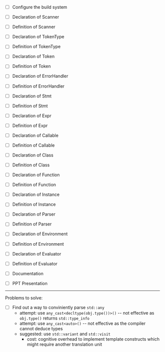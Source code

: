 - [ ] Configure the build system
- [ ] Declaration of Scanner
- [ ] Definition of Scanner
- [ ] Declaration of TokenType
- [ ] Definition of TokenType
- [ ] Declaration of Token
- [ ] Definition of Token
- [ ] Declaration of ErrorHandler
- [ ] Definition of ErrorHandler
- [ ] Declaration of Stmt
- [ ] Definition of Stmt
- [ ] Declaration of Expr
- [ ] Definition of Expr
- [ ] Declaration of Callable
- [ ] Definition of Callable
- [ ] Declaration of Class
- [ ] Definition of Class
- [ ] Declaration of Function
- [ ] Definition of Function
- [ ] Declaration of Instance 
- [ ] Definition of Instance
- [ ] Declaration of Parser
- [ ] Definition of Parser
- [ ] Declaration of Environment
- [ ] Definition of Environment 
- [ ] Declaration of Evaluator
- [ ] Definition of Evaluator
- [ ] Documentation
- [ ] PPT Presentation 


---
Problems to solve:
- [ ] Find out a way to conviniently parse `std::any`
    - attempt: use `any_cast<decltype(obj.type())>()` -- not effective as `obj.type()` returns `std::type_info`
    - attempt: use `any_cast<auto>()` -- not effective as the compiler cannot deduce types 
    - suggested: use `std::variant` and `std::visit`
        - cost: cognitive overhead to implement template constructs which might require another translation unit 
